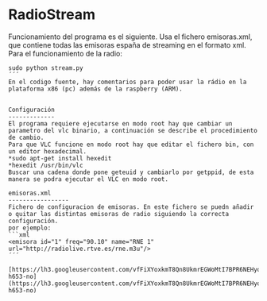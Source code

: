 RadioStream
==========
Funcionamiento del programa es el siguiente. 
Usa el fichero emisoras.xml, que contiene todas las emisoras españa de streaming en el formato xml. 
Para el funcionamiento de la radio:
```shell
sudo python stream.py
´´´
En el codigo fuente, hay comentarios para poder usar la rádio en la plataforma x86 (pc) además de la raspberry (ARM).


Configuración
-------------
El programa requiere ejecutarse en modo root hay que cambiar un parametro del vlc binario, a continuación se describe el procedimiento de cambio.
Para que VLC funcione en modo root hay que editar el fichero bin, con un editor hexadecimal.
*sudo apt-get install hexedit
*hexedit /usr/bin/vlc
Buscar una cadena donde pone geteuid y cambiarlo por getppid, de esta manera se podra ejecutar el VLC en modo root.

emisoras.xml 
-----------------
Fichero de configuracion de emisoras. En este fichero se puedn añadir o quitar las distintas emisoras de radio siguiendo la correcta configuración.
por ejemplo:
```xml
<emisora id="1" freq="90.10" name="RNE 1" url="http://radiolive.rtve.es/rne.m3u"/>
´´´

[https://lh3.googleusercontent.com/vfFiXYoxkmT8Qn8UkmrEGWoMtI7BPR6NEHyoGYC9MNKw=w1161-h653-no](https://lh3.googleusercontent.com/vfFiXYoxkmT8Qn8UkmrEGWoMtI7BPR6NEHyoGYC9MNKw=w1161-h653-no)